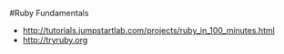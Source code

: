 #Ruby Fundamentals 
- http://tutorials.jumpstartlab.com/projects/ruby_in_100_minutes.html
- http://tryruby.org
